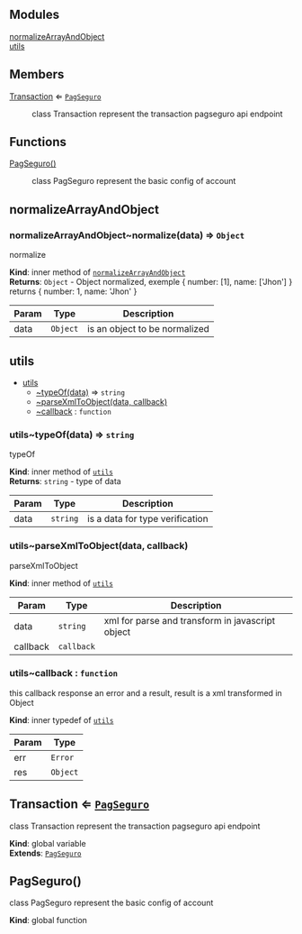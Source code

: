 ## Modules

<dl>
<dt><a href="#module_normalizeArrayAndObject">normalizeArrayAndObject</a></dt>
<dd></dd>
<dt><a href="#module_utils">utils</a></dt>
<dd></dd>
</dl>

## Members

<dl>
<dt><a href="#Transaction">Transaction</a> ⇐ <code><a href="#PagSeguro">PagSeguro</a></code></dt>
<dd><p>class Transaction represent the transaction pagseguro api endpoint</p>
</dd>
</dl>

## Functions

<dl>
<dt><a href="#PagSeguro">PagSeguro()</a></dt>
<dd><p>class PagSeguro represent the basic config of account</p>
</dd>
</dl>

<a name="module_normalizeArrayAndObject"></a>

## normalizeArrayAndObject
<a name="module_normalizeArrayAndObject..normalize"></a>

### normalizeArrayAndObject~normalize(data) ⇒ <code>Object</code>
normalize

**Kind**: inner method of [<code>normalizeArrayAndObject</code>](#module_normalizeArrayAndObject)  
**Returns**: <code>Object</code> - Object normalized,
exemple { number: [1], name: ['Jhon'] } returns { number: 1, name: 'Jhon' }  

| Param | Type | Description |
| --- | --- | --- |
| data | <code>Object</code> | is an object to be normalized |

<a name="module_utils"></a>

## utils

* [utils](#module_utils)
    * [~typeOf(data)](#module_utils..typeOf) ⇒ <code>string</code>
    * [~parseXmlToObject(data, callback)](#module_utils..parseXmlToObject)
    * [~callback](#module_utils..callback) : <code>function</code>

<a name="module_utils..typeOf"></a>

### utils~typeOf(data) ⇒ <code>string</code>
typeOf

**Kind**: inner method of [<code>utils</code>](#module_utils)  
**Returns**: <code>string</code> - type of data  

| Param | Type | Description |
| --- | --- | --- |
| data | <code>string</code> | is a data for type verification |

<a name="module_utils..parseXmlToObject"></a>

### utils~parseXmlToObject(data, callback)
parseXmlToObject

**Kind**: inner method of [<code>utils</code>](#module_utils)  

| Param | Type | Description |
| --- | --- | --- |
| data | <code>string</code> | xml for parse and transform in javascript object |
| callback | <code>callback</code> |  |

<a name="module_utils..callback"></a>

### utils~callback : <code>function</code>
this callback response an error and a result,
result is a xml transformed in Object

**Kind**: inner typedef of [<code>utils</code>](#module_utils)  

| Param | Type |
| --- | --- |
| err | <code>Error</code> | 
| res | <code>Object</code> | 

<a name="Transaction"></a>

## Transaction ⇐ [<code>PagSeguro</code>](#PagSeguro)
class Transaction represent the transaction pagseguro api endpoint

**Kind**: global variable  
**Extends**: [<code>PagSeguro</code>](#PagSeguro)  
<a name="PagSeguro"></a>

## PagSeguro()
class PagSeguro represent the basic config of account

**Kind**: global function  
